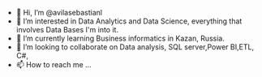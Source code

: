 - 👋 Hi, I’m @avilasebastianl
- 👀 I’m interested in Data Analytics and Data Science, everything that involves Data Bases I'm into it.
- 🌱 I’m currently learning Business informatics in Kazan, Russia. 
- 💞️ I’m looking to collaborate on Data analysis, SQL server,Power BI,ETL, C#,
- 📫 How to reach me ...

<!---
avilasebastianl/avilasebastianl is a ✨ special ✨ repository because its `README.md` (this file) appears on your GitHub profile.
You can click the Preview link to take a look at your changes.
--->

